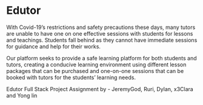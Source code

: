# Edutor
With Covid-19’s restrictions and safety precautions these days, many tutors are unable to have one on one effective sessions with students for lessons and teachings. Students fall behind as they cannot have immediate sessions for guidance and help for their works.

Our platform seeks to provide a safe learning platform for both students and tutors, creating a conducive learning environment using different lesson packages that can be purchased and one-on-one sessions that can be booked with tutors for the students’ learning needs.

Edutor Full Stack Project Assignment by - JeremyGod, Ruri, Dylan, x3Clara and Yong lin

